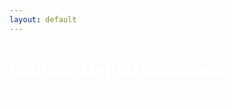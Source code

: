 ```yaml
---
layout: default
---
```


<h1> <span style="color:white">Menace Digital Notebook</span> </h1>
<body text="#ffffff" link="#ff0000" vlink="#ff0000" alink="#ff0000">
## This is a test of some text

